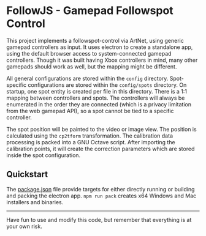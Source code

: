 # FollowJS - Gamepad Followspot Control

This project implements a followspot-control via ArtNet, using generic gamepad controllers as input.
It uses electron to create a standalone app, using the default browser access to system-connected gamepad controllers. Though it was built having Xbox controllers in mind, many other gamepads should work as well, but the mapping might be different.

All general configurations are stored within the ```config``` directory.
Spot-specific configurations are stored within the ```config/spots``` directory. On startup, one spot entity is created per file in this directory. 
There is a 1:1 mapping between controllers and spots. The controllers will always be enumerated in the order they are connected (which is a privacy limitation from the web gamepad API), so a spot cannot be tied to a specific controller.

The spot position will be painted to the video or image view. The position is calculated using the ```cp2tform``` transformation. The calibration data processing is packed into a GNU Octave script. After importing the calibration points, it will create the correction parameters which are stored inside the spot configuration.

## Quickstart
The [package.json](package.json) file provide targets for either directly running or building and packing the electron app. 
```npm run pack``` creates x64 Windows and Mac installers and binaries.


---
Have fun to use and modify this code, but remember that everything is at your own risk. 
